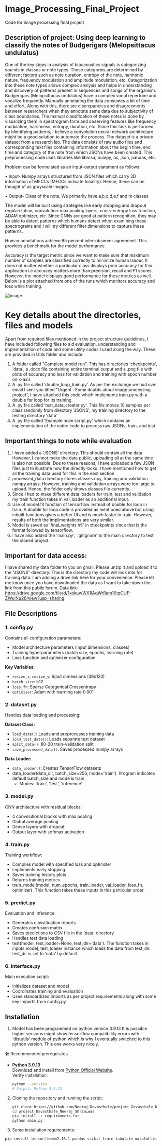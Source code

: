 # Image_Processing_Final_Project
Code for image processing final project

## Description of project: Using deep learning to classify the notes of Budgerigars (Melopsittacus undulatus) 

One of the key steps in analysis of bioacoustics signals is categorizing sounds in classes or note types. These categories are determined by different factors such as note duration, entropy of the note, harmonic nature, frequency modulation and amplitude modulation, etc. Categorization into these note types allows complex analysis and helps in understanding and discovery of patterns present in sequences and songs of the organism. Budgerigars (Melopsittacus undulatus) have a complex vocal repertoire and vocalize frequently. Manually annotating the data consumes a lot of time and effort. Along with this, there are discrepancies and disagreements between researchers when they annotate same data due to subjectivity of class boundaries. The manual classification of these notes is done by visualizing them in spectrogram form and observing features like frequency modulation, harshness, entropy, duration, etc. Since this task is performed by identifying patterns, I believe a convolution neural network architecture might be a good solution to automate the process. The dataset is a private dataset from a research lab. The data consists of raw audio files and corresponding text files containing information about the begin time, end time and category of the note from which JSONs have been created. This preprocessing code uses libraries like librosa, numpy, os, json, pandas, etc. 

Problem can be formulated as an input-output statement as follows: 

• Input- Numpy arrays structured from JSON files which carry 2D information of 
MFCCs (MFCCs indicate tonality). Hence, these can be thought of as grayscale images 

• Output- Class of the note. We primarily have a,b,c,d,e,f and m classes 

The model will be built using strategies like early stopping and dropout regularization, convolution-max pooling layers, cross-entropy loss function, ADAM optimizer, etc. Since CNNs are good at pattern recognition, they may be able to detect patterns which humans detect when examining these spectrograms and I will try different filter dimensions to capture these patterns. 

Human annotations achieve 85 percent inter-observer agreement. This provides a benchmark for the model performance. 

Accuracy is the target metric since we want to make sure that maximum number of samples are classified correctly to minimize human labour. It does not matter whether a particular class displays poor accuracy for this application i.e accuracy matters more than precision, recall and F1 scores. However, the model displays good performance for these metrics as well. Below is a plot attached from one of the runs which monitors accuracy and loss while training.

![image](https://github.com/user-attachments/assets/b192f59e-0385-418b-8b48-44be4200cc1c)


# Key details about the directories, files and models

Apart from required files mentioned in the project structure guidelines, I have included following files to aid evaluation, understanding and implementation of code and some utility codes I used along the way. These are provided in Utils folder and include:
1. A folder called "Complete model run". This has directories 'checkpoints', 'data', a .docx file containing entire terminal output and a .png file with plots of accuracy and loss for validation and training with epoch number on x-axis
2. A .py file called 'double_loop_train.py'. As per the exchange we had over email I sent you titled "Urgent : Some doubts about image processing project", I have attached this code which implements train.py with a double for loop for its training.
3. A .py file called 'test_data_creator.py'. This file moves 10 samples per class randomly from directory 'JSONS', my training directory to the testing directory 'data'
4. A .py file called 'Example main script.py' which contains an implementation of the entire code to process raw JSONs, train, and test.

## Important things to note while evaluation 
1. I have added a 'JSONS' directory. This should contain all the data. However, I cannot make the data public, uploading all at the same time is also not possible. Due to these reasons, I have uploaded a few JSON files just to illustrate how the directly looks. I have mentioned how to get all the training data used for this in the next section.
2. processed_data directory stores classes.npy, training and validation numpy arrays. However, training and validation arrays were too large to upload. Hence, the folder only shows classes file currently.
3. Since I had to make different data loaders for train, test and validation my train function takes in val_loader as an additional input.
4. Use of model.fit function of tensorflow instead of double for loop in train. A double for loop code is provided as mentioned above but using inbuilt functions gives a better UI and is much faster to train. However, results of both the implimentations are very similar.
5. Model is saved as 'final_weights.h5' in checkpoints since that is the format followed by tensorflow.
6. I have also added the 'main.py', '.gitignore' to the main directory to test the cloned project.

## Important for data access:
I have shared my data folder to you on gmail. Please unzip it and upload it to the "JSONS" directory. This is the directory my code will look into for training data. I am adding a drive link here for your convenience. Please let me know once you have downloaded the data as I want to take down the link from this public forum. Data link- https://drive.google.com/file/d/1xokuwWX1lAqWrRam10tpOUF-ZWuINu26/view?usp=sharing

## File Descriptions

### 1. config.py
Contains all configuration parameters:
- Model architecture parameters (input dimensions, classes)
- Training hyperparameters (batch size, epochs, learning rate)
- Loss function and optimizer configuration

**Key Variables:**
- `resize_x`, `resize_y`: Input dimensions (39x120)
- `batch_size`: 512
- `loss_fn`: Sparse Categorical Crossentropy
- `optimizer`: Adam with learning rate 0.001

### 2. dataset.py
Handles data loading and processing:

**Dataset Class:**
- `load_data()`: Loads and preprocesses training data
- `load_test_data()`: Loads separate test dataset
- `split_data()`: 80-20 train-validation split
- `save_processed_data()`: Saves processed numpy arrays

**Data Loader:**
- `data_loader()`: Creates TensorFlow datasets
- data_loader(data_dir, batch_size=256, mode='train'). Program indicates default batch_size and mode is train
  - Modes: 'train', 'test', 'inference'

### 3. model.py
CNN architecture with residual blocks:
- 4 convolutional blocks with max pooling
- Global average pooling
- Dense layers with dropout
- Output layer with softmax activation

### 4. train.py
Training workflow:
- Compiles model with specified loss and optimizer
- Implements early stopping
- Saves training history plots
- Returns training metrics
- train_model(model, num_epochs, train_loader, val_loader, loss_fn, optimizer). This function takes these inputs in this particular order.

### 5. predict.py
Evaluation and inference:
- Generates classification reports
- Creates confusion matrix
- Saves predictions to CSV file in the 'data' directory
- Handles test data loading
- test(model, test_loader=None, test_dir='data'). The function takes in inputs model, test_loader instance which loads the data from test_dir. test_dir is set to 'data' by default.


### 6. interface.py
Main execution script:
- Initializes dataset and model
- Coordinates training and evaluation
- Uses standardized imports as per project requirements along with some key imports from config.py

## Installation
1. Model has been programmed on python version 3.9.13 It is possible higher versions might show tensorflow compatibility errors with 'distutils' module of python which is why I eventually switched to this python version. This one works very nicely.
   
🛠️ Recommended prerequisites  
- **Python 3.9.13**  
  Download and install from [Python Official Website](https://www.python.org/downloads/release/python-3913/).  
  Verify installation:  
  ```bash
  python --version
  # Output: Python 3.9.13


2. Cloning the repository and running the script:
   ```bash
   git clone https://github.com/Neeraj-Devasthale/project_Devasthale_Neeraj_Shriniwas.git
   cd project_Devasthale_Neeraj_Shriniwas
   pip install -r requirements.txt
   python main.py
   
3. Some installation requirements:
```bash
pip install tensorflow==2.16.1 pandas scikit-learn tabulate matplotlib numpy 
